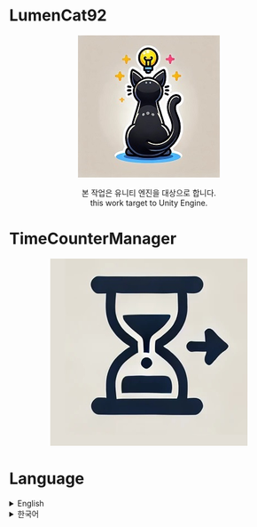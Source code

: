 # LumenCat92
<div align="center">

![LumenCat92.jpg](https://github.com/lumenCat92/TimeCounter/blob/main/Image/LumenCat92.jpg)

본 작업은 유니티 엔진을 대상으로 합니다.  
this work target to Unity Engine.
</div>

# TimeCounterManager

<div align="center">

![TimeCounterManager.jpg](https://github.com/lumenCat92/TimeCounter/blob/main/Image/TimeCounterManager.jpg)
</div>

# Language
<details>
<summary>English</summary>

# How Can Install This?

Download this to Assets Folder in your unity project.

# What is This?

its Manager that time counting and execute call back func depending on time passed.

# Where Can Use This?

General time counting, or execute call back func depending on time passed, and if u need, its also supporting, sessions checking too.

# How to Use This?

1. since this is singleton manager, u have to attached this to GameObj in scene as components.

2. when u look at the code,
```csharp
public class TimeCounterManager : MonoBehaviour
{
    public static TimeCounterManager Instance { set; get; }
    public TimeCountData SetTimeCounting(float maxTime, Action function, object sequenceKey = null, Func<object, bool> sequnceMatch = null)
    {
        return GetAndSetTimeData(maxTime, maxTime, function, sequenceKey, sequnceMatch);
    }
    public TimeCountData SetTimeCounting(float maxTime, float timeInterval, Action function, object sequenceKey = null, Func<object, bool> sequnceMatch = null)
    {
        return GetAndSetTimeData(maxTime, timeInterval, function, sequenceKey, sequnceMatch);
    }

    IEnumerator DoTimeCounting(TimeCountData data)
    {
        var nowTime = 0f;
        while (nowTime < data.MaxTime)
        {
            yield return new WaitForSeconds(data.timeInterval);
            if (data.sequenceKey != null)
            {
                if (data.sequenceMatch(data.sequenceKey))
                {
                    data.RequestFunction.Invoke();
                }
            }
            else
            {
                data.RequestFunction.Invoke();
            }
            nowTime += data.timeInterval;
        }

        StopTimeCounting(data);
        yield break;
    }
}
```

maxTime : max time for counting  
timeInterval : time counting interval  
function : call back func that will execute each time counting interval  
sequenceKey : if u using time count in one sessesion. this will be key  
sequnceMatch : This will decide which function to execute based on whether the sequenceKey matches the object passed as a parameter  
  
Example.  
if try to execute call-back after specific time,
```csharp
{
    void Do()
    {
        var time = 4f;
        TimeCounterManager.Instance.SetTimeCounting(time, () => { Action();});
    }
}
```

if try to execute call-back in a sessection that "if data is same".
``` csharp
{
    MouduleData data = null;
    void Do()
    {
        var maxTime = 4f;
        var timeInterval = 0.1f;
        TimeCounterManager.Instance.SetTimeCounting(maxTime, timeInterval ,() => { Action();}, data, (key) => data == key);
    }
}
```

3. If you want to manually terminate it before time runs out, you must use the TimeCountData issued when the function is executed.
``` csharp
{
    public TimeCountData SetTimeCounting(float maxTime, Action function, object sequenceKey = null, Func<object, bool> sequnceMatch = null)
    {
        return GetAndSetTimeData(maxTime, maxTime, function, sequenceKey, sequnceMatch);
    }

    public void StopTimeCounting(TimeCountData timeCountData)
    {
        if (countingList.Contains(timeCountData))
        {
            StopCoroutine(timeCountData.ProcessingTimeCounting);
            countingList.Remove(timeCountData);
        }
    }
}
```


</details>

<details>
<summary>한국어</summary>

# 어떻게 설치하죠?

직접 다운로드해서 프로젝트의 Assets에 설치합니다.

# 이게 뭐죠?

시간 카운팅과 해당 시간에 경과에 따른 콜백 함수를 실행시키는 매니져입니다.

# 어디에 쓰나요?

일반적인 시간카운팅, 또는 시간 이후에 따른 콜백 실행, 콜백시 세션 체크가 필요하다면 사용가능합니다.

# 어떻게 사용하나요?

1. 싱글톤 메니저라 씬에 있는 게임 오브젝트에 컴포넌트로 추가하셔야합니다.

2. 핵심코드를 둘러보면,
```csharp
public class TimeCounterManager : MonoBehaviour
{
    public static TimeCounterManager Instance { set; get; }
    public TimeCountData SetTimeCounting(float maxTime, Action function, object sequenceKey = null, Func<object, bool> sequnceMatch = null)
    {
        return GetAndSetTimeData(maxTime, maxTime, function, sequenceKey, sequnceMatch);
    }
    public TimeCountData SetTimeCounting(float maxTime, float timeInterval, Action function, object sequenceKey = null, Func<object, bool> sequnceMatch = null)
    {
        return GetAndSetTimeData(maxTime, timeInterval, function, sequenceKey, sequnceMatch);
    }

    IEnumerator DoTimeCounting(TimeCountData data)
    {
        var nowTime = 0f;
        while (nowTime < data.MaxTime)
        {
            yield return new WaitForSeconds(data.timeInterval);
            if (data.sequenceKey != null)
            {
                if (data.sequenceMatch(data.sequenceKey))
                {
                    data.RequestFunction.Invoke();
                }
            }
            else
            {
                data.RequestFunction.Invoke();
            }
            nowTime += data.timeInterval;
        }

        StopTimeCounting(data);
        yield break;
    }
}
```

maxTime : 최대 카운팅 시간  
timeInterval : 카운팅 간격  
function : 카운팅 간격마다 실행시킬 콜백 함수  
sequenceKey : 하나의 시퀀스로 사용할 경우, 시퀀스의 키가 될 항목  
sequnceMatch : sequenceKey와 sequenceMatch함수에 넘겨질 object파라메터의 일치 여부에 따라 function 동작의 유무를 결정.  
  
Example.  
특정 시간 이후, 콜백을 실행시키려 한다면,
```csharp
{
    void Do()
    {
        var time = 4f;
        TimeCounterManager.Instance.SetTimeCounting(time, () => { Action();});
    }
}
```

"data가 같을 때"라는 하나의 세션 특정 주기마다 콜백을 실행하려 한다면.
``` csharp
{
    MouduleData data = null;
    void Do()
    {
        var maxTime = 4f;
        var timeInterval = 0.1f;
        TimeCounterManager.Instance.SetTimeCounting(maxTime, timeInterval ,() => { Action();}, data, (key) => data == key);
    }
}
```

3. 시간이 다되기전에 수동으로 종료하려고 한다면, 함수 실행시 발급받는 TimeCountData를 사용해야합니다.
``` csharp
{
    public TimeCountData SetTimeCounting(float maxTime, Action function, object sequenceKey = null, Func<object, bool> sequnceMatch = null)
    {
        return GetAndSetTimeData(maxTime, maxTime, function, sequenceKey, sequnceMatch);
    }

    public void StopTimeCounting(TimeCountData timeCountData)
    {
        if (countingList.Contains(timeCountData))
        {
            StopCoroutine(timeCountData.ProcessingTimeCounting);
            countingList.Remove(timeCountData);
        }
    }
}
```
